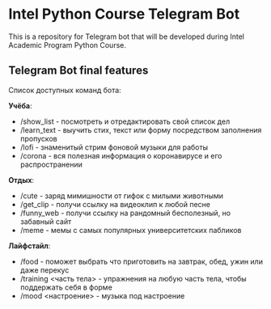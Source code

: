 # Intel Python Course Telegram Bot

This is a repository for Telegram bot that will be developed during Intel Academic Program Python Course.

## Telegram Bot final features

Список доступных команд бота:

**Учёба**:
- /show_list - посмотреть и отредактировать свой список дел
- /learn_text - выучить стих, текст или форму посредством заполнения пропусков
- /lofi - знаменитый стрим фоновой музыки для работы
- /corona - вся полезная информация о коронавирусе и его распространении

**Отдых**:
- /cute - заряд мимишности от гифок с милыми животными
- /get_clip - получи ссылку на видеоклип к любой песне
- /funny_web - получи ссылку на рандомный бесполезный, но забавный сайт
- /meme - мемы с самых популярных университетских пабликов

**Лайфстайл**:
- /food - поможет выбрать что приготовить на завтрак, обед, ужин или даже перекус
- /training <часть тела> - упражнения на любую часть тела, чтобы поддержать себя в форме
- /mood <настроение> - музыка под настроение
